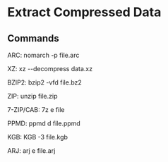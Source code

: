 # Extract Compressed Data

## Commands

ARC: nomarch -p file.arc

XZ: xz --decompress data.xz

BZIP2: bzip2 -vfd file.bz2

ZIP: unzip file.zip

7-ZIP/CAB: 7z e file

PPMD: ppmd d file.ppmd

KGB: KGB -3 file.kgb

ARJ: arj e file.arj
